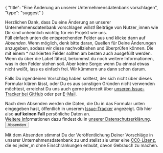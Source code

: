 {
    "title": "Eine Änderung an unserer Unternehmensdatenbank vorschlagen",
    "type": "suggest"
}

Herzlichen Dank, dass Du eine Änderung an unserer Unternehmensdatenbank vorschlagen willst! Beiträge von Nutzer_innen wie Dir sind unheimlich wichtig für ein Projekt wie uns.  
Füll einfach unten die entsprechenden Felder aus und klicke dann auf *Absenden*. Wenn möglich, denk bitte daran, Quellen für Deine Änderungen anzugeben, sodass wir diese nachvollziehen und überprüfen können. Die mit einem * markierten Felder sollten am besten auch ausgefüllt werden. Wenn du über die Label fährst, bekommst du noch weitere Informationen, was in den Felder stehen soll. Aber keine Sorge: wenn Du einmal etwas nicht weißt, lass es einfach frei. Wir kümmern uns dann schon darum.

Falls Du irgendeinen Vorschlag haben solltest, der sich nicht über dieses Formular klären lässt, oder Du es aus sonstigen Gründen nicht verwenden möchtest, erreichst Du uns auch gerne jederzeit über [unseren Issue-Tracker bei GitHub](https://github.com/datenanfragen/data/issues) oder per [E-Mail](mailto:data@datenanfragen.de).

<div class="box box-warning">Nach dem Absenden werden die Daten, die Du in das Formular unten eingegeben hast, öffentlich in unserem <a href="https://github.com/datenanfragen/data/issues">Issue-Tracker</a> angezeigt. Gib hier also <strong>auf keinen Fall</strong> persönliche Daten an.<br>Weitere Informationen dazu findest du in <a href="/privacy/#nutzer-inneninhalte-zur-unternehmensdatenbank">unserer Datenschutzerklärung</a>.</div>

<div id="suggest-form">
<button id="submit-suggest-form" class="button button-primary">Absenden <span class="icon icon-arrow-right"></span></button><div class="clearfix"></div>
</div>


Mit dem Absenden stimmst Du der Veröffentlichung Deiner Vorschläge in unserer Unternehmensdatenbank zu und stellst sie unter eine [CC0-Lizenz](https://creativecommons.org/publicdomain/zero/1.0/deed.de), die es jeder_m ohne Einschränkungen erlaubt, davon Gebrauch zu machen.
